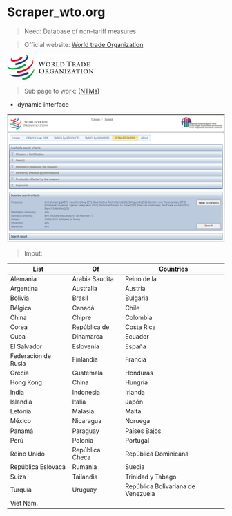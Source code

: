 Scraper_wto.org
===
>Need: Database of non-tariff measures  

>Official website: [World trade Organization](https://www.wto.org)  


<img src="images/logo_en.gif" width="200">


>Sub page to work: [(NTMs)](https://i-tip.wto.org/goods/Forms/TableView.aspx)  

* dynamic interface

<img src="images/captura.png" width="800">


>Imput:



|List | Of | Countries |
|------------|-----------------|--------------|
| Alemania | Arabia Saudita | Reino de la |
| Argentina | Australia | Austria | 
| Bolivia| Brasil| Bulgaria|
| Bélgica| Canadá| Chile|
| China| Chipre| Colombia|
| Corea| República de| Costa Rica|
| Cuba| Dinamarca| Ecuador|
| El Salvador| Eslovenia| España| Estados Unidos de América| Estonia|
| Federación de Rusia| Finlandia| Francia|
| Grecia| Guatemala| Honduras|
| Hong Kong| China|Hungría|
| India| Indonesia| Irlanda| 
| Islandia| Italia| Japón|
| Letonia|Malasia| Malta|
| México| Nicaragua| Noruega|
| Panamá| Paraguay| Países Bajos|
| Perú| Polonia | Portugal|
| Reino Unido| República Checa| República Dominicana|
| República Eslovaca| Rumania| Suecia| 
| Suiza| Tailandia| Trinidad y Tabago|
| Turquía| Uruguay| República Bolivariana de Venezuela|
| Viet Nam.
